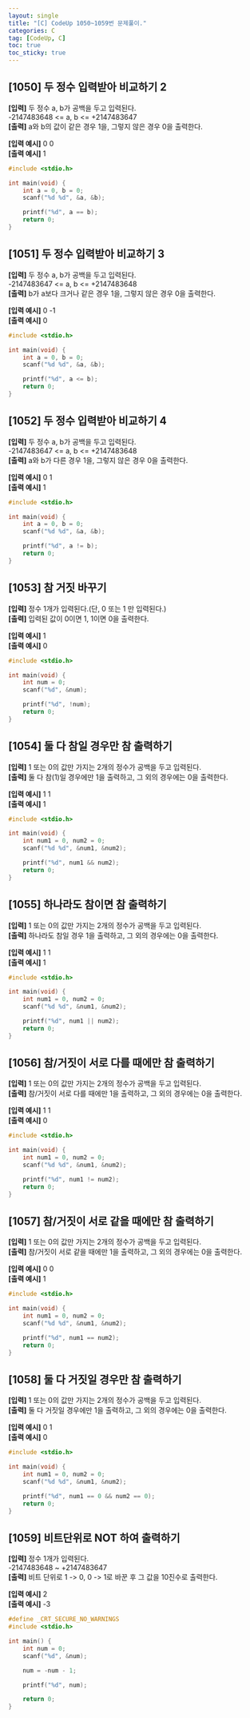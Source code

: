 ```yaml
---
layout: single
title: "[C] CodeUp 1050~1059번 문제풀이."
categories: C
tag: [CodeUp, C]
toc: true
toc_sticky: true
---
```


## [1050] 두 정수 입력받아 비교하기 2  
**[입력]** 두 정수 a, b가 공백을 두고 입력된다.  
-2147483648 <= a, b <= +2147483647  
**[출력]** a와 b의 값이 같은 경우 1을, 그렇지 않은 경우 0을 출력한다.


**[입력 예시]** 0 0  
**[출력 예시]** 1  
```c
#include <stdio.h>

int main(void) {
	int a = 0, b = 0;
	scanf("%d %d", &a, &b);

	printf("%d", a == b);
	return 0;
}
```


## [1051] 두 정수 입력받아 비교하기 3  
**[입력]** 두 정수 a, b가 공백을 두고 입력된다.  
-2147483647 <= a, b <= +2147483648  
**[출력]** b가 a보다 크거나 같은 경우 1을, 그렇지 않은 경우 0을 출력한다.


**[입력 예시]** 0 -1  
**[출력 예시]** 0  
```c
#include <stdio.h>

int main(void) {
	int a = 0, b = 0;
	scanf("%d %d", &a, &b);

	printf("%d", a <= b);
	return 0;
}
```


## [1052] 두 정수 입력받아 비교하기 4  
**[입력]** 두 정수 a, b가 공백을 두고 입력된다.  
-2147483647 <= a, b <= +2147483648  
**[출력]** a와 b가 다른 경우 1을, 그렇지 않은 경우 0을 출력한다.


**[입력 예시]** 0 1  
**[출력 예시]** 1  
```c
#include <stdio.h>

int main(void) {
	int a = 0, b = 0;
	scanf("%d %d", &a, &b);

	printf("%d", a != b);
	return 0;
}
```


## [1053] 참 거짓 바꾸기  
**[입력]** 정수 1개가 입력된다.(단, 0 또는 1 만 입력된다.)  
**[출력]** 입력된 값이 0이면 1, 1이면 0을 출력한다.


**[입력 예시]** 1  
**[출력 예시]** 0  
```c
#include <stdio.h>

int main(void) {
	int num = 0;
	scanf("%d", &num);

	printf("%d", !num);
	return 0;
}
```


## [1054] 둘 다 참일 경우만 참 출력하기  
**[입력]** 1 또는 0의 값만 가지는 2개의 정수가 공백을 두고 입력된다.  
**[출력]** 둘 다 참(1)일 경우에만 1을 출력하고, 그 외의 경우에는 0을 출력한다.


**[입력 예시]** 1 1  
**[출력 예시]** 1  
```c
#include <stdio.h>

int main(void) {
	int num1 = 0, num2 = 0;
	scanf("%d %d", &num1, &num2);

	printf("%d", num1 && num2);
	return 0;
}
```


## [1055] 하나라도 참이면 참 출력하기  
**[입력]** 1 또는 0의 값만 가지는 2개의 정수가 공백을 두고 입력된다.  
**[출력]** 하나라도 참일 경우 1을 출력하고, 그 외의 경우에는 0을 출력한다.


**[입력 예시]** 1 1  
**[출력 예시]** 1  
```c
#include <stdio.h>

int main(void) {
	int num1 = 0, num2 = 0;
	scanf("%d %d", &num1, &num2);

	printf("%d", num1 || num2);
	return 0;
}
```


## [1056] 참/거짓이 서로 다를 때에만 참 출력하기  
**[입력]** 1 또는 0의 값만 가지는 2개의 정수가 공백을 두고 입력된다.  
**[출력]** 참/거짓이 서로 다를 때에만 1을 출력하고, 그 외의 경우에는 0을 출력한다.


**[입력 예시]** 1 1  
**[출력 예시]** 0  
```c
#include <stdio.h>

int main(void) {
	int num1 = 0, num2 = 0;
	scanf("%d %d", &num1, &num2);

	printf("%d", num1 != num2);
	return 0;
}
```


## [1057] 참/거짓이 서로 같을 때에만 참 출력하기  
**[입력]** 1 또는 0의 값만 가지는 2개의 정수가 공백을 두고 입력된다.  
**[출력]** 참/거짓이 서로 같을 때에만 1을 출력하고, 그 외의 경우에는 0을 출력한다.


**[입력 예시]** 0 0  
**[출력 예시]** 1  
```c
#include <stdio.h>

int main(void) {
	int num1 = 0, num2 = 0;
	scanf("%d %d", &num1, &num2);

	printf("%d", num1 == num2);
	return 0;
}
```


## [1058] 둘 다 거짓일 경우만 참 출력하기  
**[입력]** 1 또는 0의 값만 가지는 2개의 정수가 공백을 두고 입력된다.  
**[출력]** 둘 다 거짓일 경우에만 1을 출력하고, 그 외의 경우에는 0을 출력한다.


**[입력 예시]** 0 1  
**[출력 예시]** 0  
```c
#include <stdio.h>

int main(void) {
	int num1 = 0, num2 = 0;
	scanf("%d %d", &num1, &num2);

	printf("%d", num1 == 0 && num2 == 0);
	return 0;
}
```


## [1059] 비트단위로 NOT 하여 출력하기  
**[입력]** 정수 1개가 입력된다.  
-2147483648 ~ +2147483647  
**[출력]** 비트 단위로 1 -> 0, 0 -> 1로 바꾼 후 그 값을 10진수로 출력한다.


**[입력 예시]** 2  
**[출력 예시]** -3  
```c
#define _CRT_SECURE_NO_WARNINGS
#include <stdio.h>

int main() {
	int num = 0;
	scanf("%d", &num);

	num = -num - 1;

	printf("%d", num);

	return 0;
}
```